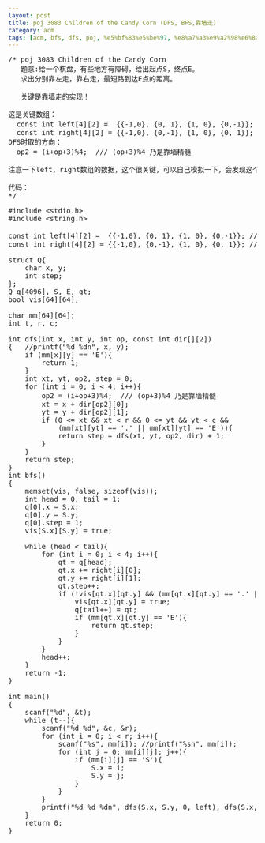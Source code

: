 ```yaml
---
layout: post
title: poj 3083 Children of the Candy Corn (DFS, BFS,靠墙走)
category: acm
tags: [acm, bfs, dfs, poj, %e5%bf%83%e5%be%97, %e8%a7%a3%e9%a2%98%e6%8a%a5%e5%91%8a]
---
```


<pre>/* poj 3083 Children of the Candy Corn
   题意:给一个棋盘，有些地方有障碍，给出起点S，终点E。
   求出分别靠左走，靠右走，最短路到达E点的距离。

   关键是靠墙走的实现！

这是关键数组：   
  const int left[4][2] =  {{-1,0}, {0, 1}, {1, 0}, {0,-1}}; /// 方向数组乃是精髓
  const int right[4][2] = {{-1,0}, {0,-1}, {1, 0}, {0, 1}}; ///
DFS时取的方向：
  op2 = (i+op+3)%4;  /// (op+3)%4 乃是靠墙精髓

注意一下left，right数组的数据，这个很关键，可以自己模拟一下，会发现这个设计真的很巧啊！

代码：
*/</pre>
<!--more-->
<pre>#include &lt;stdio.h&gt;
#include &lt;string.h&gt;

const int left[4][2] =  {{-1,0}, {0, 1}, {1, 0}, {0,-1}}; /// 方向数组乃是精髓
const int right[4][2] = {{-1,0}, {0,-1}, {1, 0}, {0, 1}}; ///

struct Q{
    char x, y;
    int step;
};
Q q[4096], S, E, qt;
bool vis[64][64];

char mm[64][64];
int t, r, c;

int dfs(int x, int y, int op, const int dir[][2])
{   //printf("%d %dn", x, y);
    if (mm[x][y] == 'E'){        
        return 1;
    }
    int xt, yt, op2, step = 0;  
    for (int i = 0; i &lt; 4; i++){
        op2 = (i+op+3)%4;  /// (op+3)%4 乃是靠墙精髓
        xt = x + dir[op2][0];
        yt = y + dir[op2][1];
        if (0 &lt;= xt &amp;&amp; xt &lt; r &amp;&amp; 0 &lt;= yt &amp;&amp; yt &lt; c &amp;&amp;
            (mm[xt][yt] == '.' || mm[xt][yt] == 'E')){
            return step = dfs(xt, yt, op2, dir) + 1;
        }
    }
    return step;
}
int bfs()
{
    memset(vis, false, sizeof(vis));
    int head = 0, tail = 1;
    q[0].x = S.x;
    q[0].y = S.y;
    q[0].step = 1;
    vis[S.x][S.y] = true;

    while (head &lt; tail){        
        for (int i = 0; i &lt; 4; i++){
            qt = q[head];
            qt.x += right[i][0];
            qt.y += right[i][1];
            qt.step++;
            if (!vis[qt.x][qt.y] &amp;&amp; (mm[qt.x][qt.y] == '.' || mm[qt.x][qt.y] == 'E')){
                vis[qt.x][qt.y] = true;
                q[tail++] = qt;
                if (mm[qt.x][qt.y] == 'E'){
                    return qt.step;
                }
            }
        }
        head++;
    }
    return -1;
}

int main()
{
    scanf("%d", &amp;t);
    while (t--){
        scanf("%d %d", &amp;c, &amp;r);
        for (int i = 0; i &lt; r; i++){
            scanf("%s", mm[i]); //printf("%sn", mm[i]);
            for (int j = 0; mm[i][j]; j++){
                if (mm[i][j] == 'S'){
                    S.x = i;
                    S.y = j;
                }
            }
        }
        printf("%d %d %dn", dfs(S.x, S.y, 0, left), dfs(S.x, S.y, 0, right), bfs());
    }
    return 0;
}</pre>
